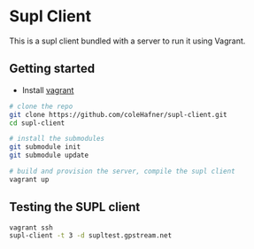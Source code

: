# Supl Client
This is a supl client bundled with a server to run it using Vagrant. 

## Getting started
- Install [vagrant](https://www.vagrantup.com/docs/installation/)

```sh
# clone the repo
git clone https://github.com/coleHafner/supl-client.git
cd supl-client

# install the submodules
git submodule init
git submodule update

# build and provision the server, compile the supl client
vagrant up
```

## Testing the SUPL client
```sh
vagrant ssh
supl-client -t 3 -d supltest.gpstream.net
```
